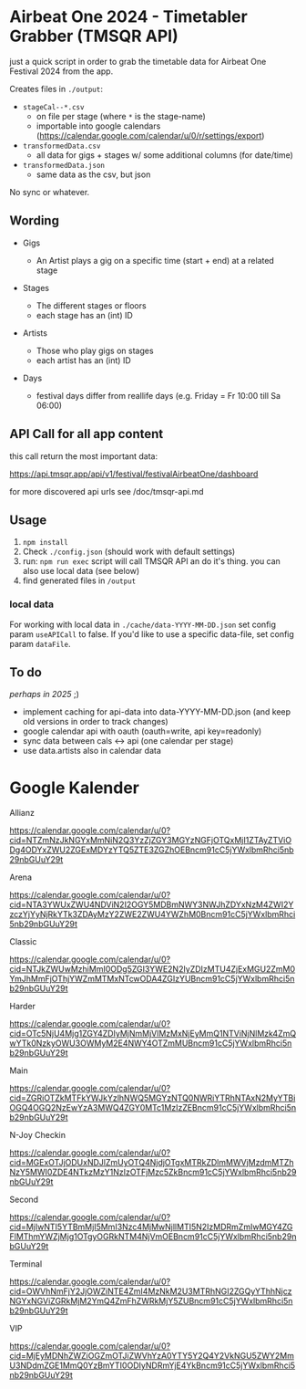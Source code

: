 # Airbeat One 2024 - Timetabler Grabber (TMSQR API)

just a quick script in order to grab the timetable data for Airbeat One Festival 2024 from the app.

Creates files in  `./output`:

-  `stageCal--*.csv` 
    - on file per stage (where `*` is the stage-name)
    - importable into google calendars (https://calendar.google.com/calendar/u/0/r/settings/export)
- `transformedData.csv`
    - all data for gigs + stages w/ some additional columns (for date/time)
- `transformedData.json`
    - same data as the csv, but json


No sync or whatever.

## Wording

- Gigs
    - An Artist plays a gig on a specific time (start + end) at a related stage

- Stages
    - The different stages or floors
    - each stage has an (int) ID

- Artists
    - Those who play gigs on stages
    - each artist has an (int) ID

- Days
    - festival days differ from reallife days (e.g. Friday = Fr 10:00 till Sa 06:00)



## API Call for all app content

this call return the most important data:

https://api.tmsqr.app/api/v1/festival/festivalAirbeatOne/dashboard

for more discovered api urls see /doc/tmsqr-api.md


## Usage

1) `npm install`
2) Check `./config.json` (should work with default settings)
3) run: `npm run exec`
   script will call TMSQR API an do it's thing. you can also use local data (see below)
4) find generated files in `/output`


### local data

For working with local data in `./cache/data-YYYY-MM-DD.json` set config param `useAPICall` to false.
If you'd like to use a specific data-file, set config param `dataFile`.



## To do

_perhaps in 2025_ ;)

- implement caching for api-data into data-YYYY-MM-DD.json (and keep old versions in order to track changes)
- google calendar api with oauth (oauth=write, api key=readonly)
- sync data between cals <-> api (one calendar per stage)
- use data.artists also in calendar data


# Google Kalender

Allianz

https://calendar.google.com/calendar/u/0?cid=NTZmNzJkNGYxMmNiN2Q3YzZjZGY3MGYzNGFjOTQxMjI1ZTAyZTViODg4ODYxZWU2ZGExMDYzYTQ5ZTE3ZGZhOEBncm91cC5jYWxlbmRhci5nb29nbGUuY29t

Arena

https://calendar.google.com/calendar/u/0?cid=NTA3YWUxZWU4NDViN2I2OGY5MDBmNWY3NWJhZDYxNzM4ZWI2YzczYjYyNjRkYTk3ZDAyMzY2ZWE2ZWU4YWZhM0Bncm91cC5jYWxlbmRhci5nb29nbGUuY29t

Classic

https://calendar.google.com/calendar/u/0?cid=NTJkZWUwMzhiMmI0ODg5ZGI3YWE2N2IyZDIzMTU4ZjExMGU2ZmM0YmJhMmFjOThjYWZmMTMxNTcwODA4ZGIzYUBncm91cC5jYWxlbmRhci5nb29nbGUuY29t

Harder

https://calendar.google.com/calendar/u/0?cid=OTc5NjU4Mjg1ZGY4ZDIyMjNmMjVlMzMxNjEyMmQ1NTViNjNlMzk4ZmQwYTk0NzkyOWU3OWMyM2E4NWY4OTZmMUBncm91cC5jYWxlbmRhci5nb29nbGUuY29t

Main

https://calendar.google.com/calendar/u/0?cid=ZGRiOTZkMTFkYWJkYzlhNWQ5MGYzNTQ0NWRiYTRhNTAxN2MyYTBiOGQ4OGQ2NzEwYzA3MWQ4ZGY0MTc1MzIzZEBncm91cC5jYWxlbmRhci5nb29nbGUuY29t

N-Joy Checkin

https://calendar.google.com/calendar/u/0?cid=MGExOTJjODUxNDJlZmUyOTQ4NjdjOTgxMTRkZDlmMWVjMzdmMTZhNzY5MWI0ZDE4NTkzMzY1NzIzOTFjMzc5ZkBncm91cC5jYWxlbmRhci5nb29nbGUuY29t

Second

https://calendar.google.com/calendar/u/0?cid=MjIwNTI5YTBmMjI5MmI3Nzc4MjMwNjllMTI5N2IzMDRmZmIwMGY4ZGFlMThmYWZjMjg1OTgyOGRkNTM4NjVmOEBncm91cC5jYWxlbmRhci5nb29nbGUuY29t

Terminal

https://calendar.google.com/calendar/u/0?cid=OWVhNmFjY2JjOWZiNTE4ZmI4MzNkM2U3MTRhNGI2ZGQyYThhNjczNGYxNGViZGRkMjM2YmQ4ZmFhZWRkMjY5ZUBncm91cC5jYWxlbmRhci5nb29nbGUuY29t

VIP

https://calendar.google.com/calendar/u/0?cid=MjEyMDNhZWZiOGZmOTJiZWVhYzA0YTY5Y2Q4Y2VkNGU5ZWY2MmU3NDdmZGE1MmQ0YzBmYTI0ODIyNDRmYjE4YkBncm91cC5jYWxlbmRhci5nb29nbGUuY29t